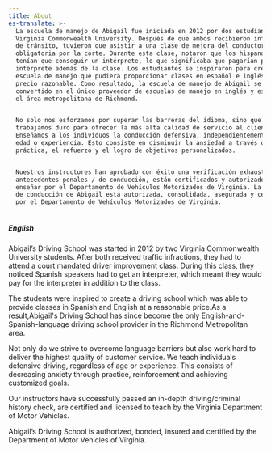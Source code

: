 ```yaml
---
title: About
es-translate: >-
  La escuela de manejo de Abigail fue iniciada en 2012 por dos estudiantes de la
  Virginia Commonwealth University. Después de que ambos recibieron infracciones
  de tránsito, tuvieron que asistir a una clase de mejora del conductor
  obligatoria por la corte. Durante esta clase, notaron que los hispanohablantes
  tenían que conseguir un intérprete, lo que significaba que pagarían por el
  intérprete además de la clase. Los estudiantes se inspiraron para crear una
  escuela de manejo que pudiera proporcionar clases en español e inglés a un
  precio razonable. Como resultado, la escuela de manejo de Abigail se ha
  convertido en el único proveedor de escuelas de manejo en inglés y español en
  el área metropolitana de Richmond.


  No solo nos esforzamos por superar las barreras del idioma, sino que también
  trabajamos duro para ofrecer la más alta calidad de servicio al cliente.
  Enseñamos a los individuos la conducción defensiva, independientemente de su
  edad o experiencia. Esto consiste en disminuir la ansiedad a través de la
  práctica, el refuerzo y el logro de objetivos personalizados.


  Nuestros instructores han aprobado con éxito una verificación exhaustiva de
  antecedentes penales / de conducción, están certificados y autorizados para
  enseñar por el Departamento de Vehículos Motorizados de Virginia. La escuela
  de conducción de Abigail está autorizada, consolidada, asegurada y certificada
  por el Departamento de Vehículos Motorizados de Virginia.
---
```

##### **English**

Abigail’s Driving School was started in 2012 by two Virginia Commonwealth University students. After both received traffic infractions, they had to attend a court mandated driver improvement class. During this class, they noticed Spanish speakers had to get an interpreter, which meant they would pay for the interpreter in addition to the class.

The students were inspired to create a driving school which was able to provide classes in Spanish and English at a reasonable price.As a result,Abigail's Driving School has since become the only English-and-Spanish-language driving school provider in the Richmond Metropolitan area.

Not only do we strive to overcome language barriers but also work hard to deliver the highest quality of customer service. We teach individuals defensive driving, regardless of age or experience. This consists of decreasing anxiety through practice, reinforcement and achieving customized goals.

Our instructors have successfully passed an in-depth driving/criminal history check, are certified and licensed to teach by the Virginia Department of Motor Vehicles.

Abigail’s Driving School is authorized, bonded, insured and certified by the Department of Motor Vehicles of Virginia.